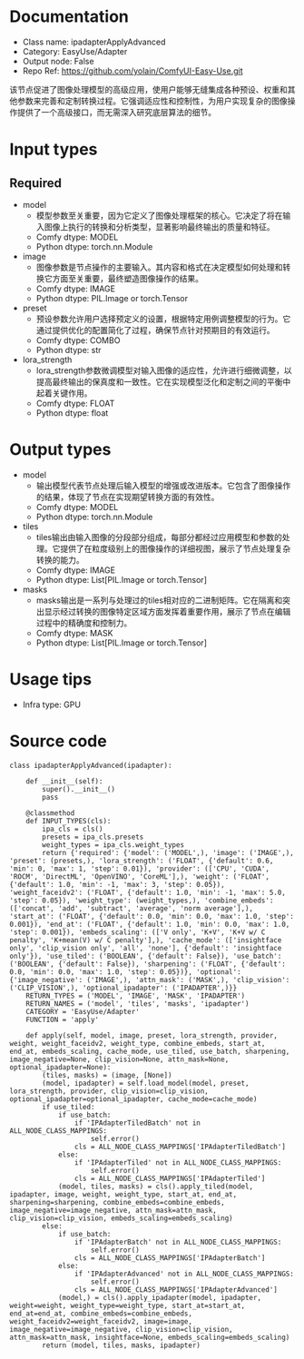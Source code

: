 # Documentation
- Class name: ipadapterApplyAdvanced
- Category: EasyUse/Adapter
- Output node: False
- Repo Ref: https://github.com/yolain/ComfyUI-Easy-Use.git

该节点促进了图像处理模型的高级应用，使用户能够无缝集成各种预设、权重和其他参数来完善和定制转换过程。它强调适应性和控制性，为用户实现复杂的图像操作提供了一个高级接口，而无需深入研究底层算法的细节。

# Input types
## Required
- model
    - 模型参数至关重要，因为它定义了图像处理框架的核心。它决定了将在输入图像上执行的转换和分析类型，显著影响最终输出的质量和特征。
    - Comfy dtype: MODEL
    - Python dtype: torch.nn.Module
- image
    - 图像参数是节点操作的主要输入。其内容和格式在决定模型如何处理和转换它方面至关重要，最终塑造图像操作的结果。
    - Comfy dtype: IMAGE
    - Python dtype: PIL.Image or torch.Tensor
- preset
    - 预设参数允许用户选择预定义的设置，根据特定用例调整模型的行为。它通过提供优化的配置简化了过程，确保节点针对预期目的有效运行。
    - Comfy dtype: COMBO
    - Python dtype: str
- lora_strength
    - lora_strength参数微调模型对输入图像的适应性，允许进行细微调整，以提高最终输出的保真度和一致性。它在实现模型泛化和定制之间的平衡中起着关键作用。
    - Comfy dtype: FLOAT
    - Python dtype: float

# Output types
- model
    - 输出模型代表节点处理后输入模型的增强或改进版本。它包含了图像操作的结果，体现了节点在实现期望转换方面的有效性。
    - Comfy dtype: MODEL
    - Python dtype: torch.nn.Module
- tiles
    - tiles输出由输入图像的分段部分组成，每部分都经过应用模型和参数的处理。它提供了在粒度级别上的图像操作的详细视图，展示了节点处理复杂转换的能力。
    - Comfy dtype: IMAGE
    - Python dtype: List[PIL.Image or torch.Tensor]
- masks
    - masks输出是一系列与处理过的tiles相对应的二进制矩阵。它在隔离和突出显示经过转换的图像特定区域方面发挥着重要作用，展示了节点在编辑过程中的精确度和控制力。
    - Comfy dtype: MASK
    - Python dtype: List[PIL.Image or torch.Tensor]

# Usage tips
- Infra type: GPU

# Source code
```
class ipadapterApplyAdvanced(ipadapter):

    def __init__(self):
        super().__init__()
        pass

    @classmethod
    def INPUT_TYPES(cls):
        ipa_cls = cls()
        presets = ipa_cls.presets
        weight_types = ipa_cls.weight_types
        return {'required': {'model': ('MODEL',), 'image': ('IMAGE',), 'preset': (presets,), 'lora_strength': ('FLOAT', {'default': 0.6, 'min': 0, 'max': 1, 'step': 0.01}), 'provider': (['CPU', 'CUDA', 'ROCM', 'DirectML', 'OpenVINO', 'CoreML'],), 'weight': ('FLOAT', {'default': 1.0, 'min': -1, 'max': 3, 'step': 0.05}), 'weight_faceidv2': ('FLOAT', {'default': 1.0, 'min': -1, 'max': 5.0, 'step': 0.05}), 'weight_type': (weight_types,), 'combine_embeds': (['concat', 'add', 'subtract', 'average', 'norm average'],), 'start_at': ('FLOAT', {'default': 0.0, 'min': 0.0, 'max': 1.0, 'step': 0.001}), 'end_at': ('FLOAT', {'default': 1.0, 'min': 0.0, 'max': 1.0, 'step': 0.001}), 'embeds_scaling': (['V only', 'K+V', 'K+V w/ C penalty', 'K+mean(V) w/ C penalty'],), 'cache_mode': (['insightface only', 'clip_vision only', 'all', 'none'], {'default': 'insightface only'}), 'use_tiled': ('BOOLEAN', {'default': False}), 'use_batch': ('BOOLEAN', {'default': False}), 'sharpening': ('FLOAT', {'default': 0.0, 'min': 0.0, 'max': 1.0, 'step': 0.05})}, 'optional': {'image_negative': ('IMAGE',), 'attn_mask': ('MASK',), 'clip_vision': ('CLIP_VISION',), 'optional_ipadapter': ('IPADAPTER',)}}
    RETURN_TYPES = ('MODEL', 'IMAGE', 'MASK', 'IPADAPTER')
    RETURN_NAMES = ('model', 'tiles', 'masks', 'ipadapter')
    CATEGORY = 'EasyUse/Adapter'
    FUNCTION = 'apply'

    def apply(self, model, image, preset, lora_strength, provider, weight, weight_faceidv2, weight_type, combine_embeds, start_at, end_at, embeds_scaling, cache_mode, use_tiled, use_batch, sharpening, image_negative=None, clip_vision=None, attn_mask=None, optional_ipadapter=None):
        (tiles, masks) = (image, [None])
        (model, ipadapter) = self.load_model(model, preset, lora_strength, provider, clip_vision=clip_vision, optional_ipadapter=optional_ipadapter, cache_mode=cache_mode)
        if use_tiled:
            if use_batch:
                if 'IPAdapterTiledBatch' not in ALL_NODE_CLASS_MAPPINGS:
                    self.error()
                cls = ALL_NODE_CLASS_MAPPINGS['IPAdapterTiledBatch']
            else:
                if 'IPAdapterTiled' not in ALL_NODE_CLASS_MAPPINGS:
                    self.error()
                cls = ALL_NODE_CLASS_MAPPINGS['IPAdapterTiled']
            (model, tiles, masks) = cls().apply_tiled(model, ipadapter, image, weight, weight_type, start_at, end_at, sharpening=sharpening, combine_embeds=combine_embeds, image_negative=image_negative, attn_mask=attn_mask, clip_vision=clip_vision, embeds_scaling=embeds_scaling)
        else:
            if use_batch:
                if 'IPAdapterBatch' not in ALL_NODE_CLASS_MAPPINGS:
                    self.error()
                cls = ALL_NODE_CLASS_MAPPINGS['IPAdapterBatch']
            else:
                if 'IPAdapterAdvanced' not in ALL_NODE_CLASS_MAPPINGS:
                    self.error()
                cls = ALL_NODE_CLASS_MAPPINGS['IPAdapterAdvanced']
            (model,) = cls().apply_ipadapter(model, ipadapter, weight=weight, weight_type=weight_type, start_at=start_at, end_at=end_at, combine_embeds=combine_embeds, weight_faceidv2=weight_faceidv2, image=image, image_negative=image_negative, clip_vision=clip_vision, attn_mask=attn_mask, insightface=None, embeds_scaling=embeds_scaling)
        return (model, tiles, masks, ipadapter)
```